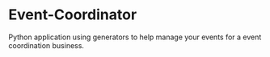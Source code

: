 # Event-Coordinator

Python application using generators to help manage your events for a event coordination business.

